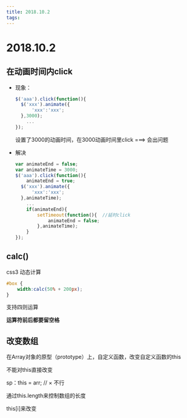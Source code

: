 ```yaml
---
title: 2018.10.2
tags:
---
```

# 2018.10.2

## 在动画时间内click

- 现象：

  ```js
  $('aaa').click(function(){
  	$('xxx').animate({
      	'xxx':'xxx';
  	},3000);  
      ...
  });
  ```

  设置了3000的动画时间，在3000动画时间里click  ===>  会出问题

- 解决

  ```js
  var animateEnd = false;
  var animateTime = 3000;
  $('aaa').click(function(){
      animateEnd = true;
  	$('xxx').animate({
      	'xxx':'xxx';
  	},animateTime);  
      ...
      if(animateEnd){
          setTimeout(function(){  //延时click
              animateEnd = false;
          },animateTime);
      }
  });
  ```



## calc()

css3 动态计算

```css
#box {
    width:calc(50% + 200px);
}
```

支持四则运算

**运算符前后都要留空格**



## 改变数组

在Array对象的原型（prototype）上，自定义函数，改变自定义函数的this

不能对this直接改变 

sp：this = arr;  //  ×   不行

通过this.length来控制数组的长度

this[i]来改变

  

